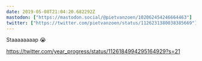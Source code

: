 ```yaml
---
date: 2019-05-08T21:04:20.682292Z
mastodon: ["https://mastodon.social/@pietvanzoen/102062454246664463"]
twitter: ["https://twitter.com/pietvanzoen/status/1126231380038385669"]
---
```

Staaaaaaaap 😭

https://twitter.com/year_progress/status/1126184994295164929?s=21
